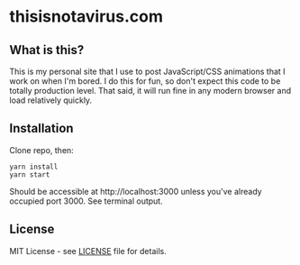 # thisisnotavirus.com

## What is this?

This is my personal site that I use to post JavaScript/CSS animations that I work on when I'm bored. I do this for fun, so don't expect this code to be totally production level. That said, it will run fine in any modern browser and load relatively quickly.

## Installation

Clone repo, then:

```
yarn install
yarn start
```

Should be accessible at http://localhost:3000 unless you've already occupied port 3000. See terminal output.

## License

MIT License - see [LICENSE](LICENSE) file for details.
